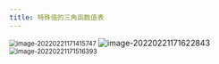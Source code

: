 ```yaml
---
title: 特殊值的三角函数值表
---
```

<img src="https://note-1259190304.cos.ap-chengdu.myqcloud.com/note/202202211714797.png" alt="image-20220221171415747" style="zoom:80%;" />

<img src="https://note-1259190304.cos.ap-chengdu.myqcloud.com/note/202202211716881.png" alt="image-20220221171622843"  />

<img src="https://note-1259190304.cos.ap-chengdu.myqcloud.com/note/202202211715495.png" alt="image-20220221171516393" style="zoom:80%;" />
